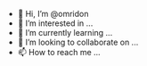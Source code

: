 - 👋 Hi, I’m @omridon
- 👀 I’m interested in ...
- 🌱 I’m currently learning ...
- 💞️ I’m looking to collaborate on ...
- 📫 How to reach me ...

<!---
omridon/omridon is a ✨ special ✨ repository because its `README.md` (this file) appears on your GitHub profile.
You can click the Preview link to take a look at your changes.
--->

